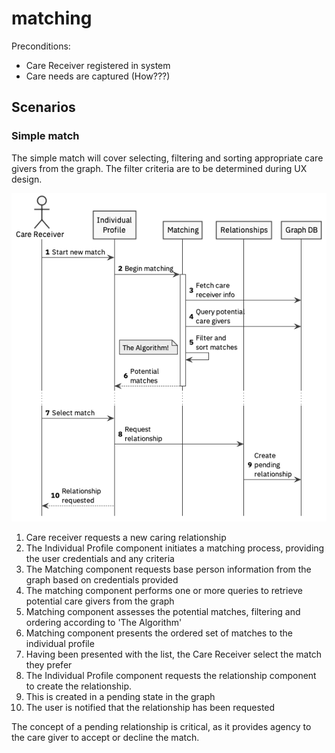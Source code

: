 # matching

Preconditions:

* Care Receiver registered in system
* Care needs are captured \(How???\)

## Scenarios

### Simple match

The simple match will cover selecting, filtering and sorting appropriate care givers from the graph. The filter criteria are to be determined during UX design.

![Matching - simple match](../../.gitbook/assets/mvp-simple-match.png)

1. Care receiver requests a new caring relationship
2. The Individual Profile component initiates a matching process, providing the user credentials and any criteria
3. The Matching component requests base person information from the graph based on credentials provided
4. The matching component performs one or more queries to retrieve potential care givers from the graph
5. Matching component assesses the potential matches, filtering and ordering according to 'The Algorithm'
6. Matching component presents the ordered set of matches to the individual profile
7. Having been presented with the list, the Care Receiver select the match they prefer
8. The Individual Profile component requests the relationship component to create the relationship.
9. This is created in a pending state in the graph
10. The user is notified that the relationship has been requested

The concept of a pending relationship is critical, as it provides agency to the care giver to accept or decline the match.



